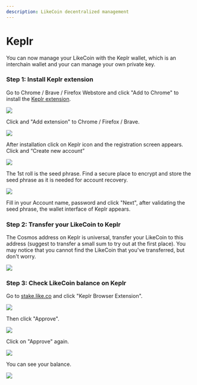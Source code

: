 ```yaml
---
description: LikeCoin decentralized management
---
```


# Keplr

You can now manage your LikeCoin with the Keplr wallet, which is an interchain wallet and your can manage your own private key.

### **Step 1: Install Keplr extension**

Go to Chrome / Brave / Firefox Webstore and click "Add to Chrome" to install the [Keplr extension](https://chrome.google.com/webstore/detail/keplr/dmkamcknogkgcdfhhbddcghachkejeap).

![](../../.gitbook/assets/keplr01.png)

Click and "Add extension" to Chrome / Firefox / Brave.

![](../../.gitbook/assets/keplr02.png)

After installation click on Keplr icon and the registration screen appears. Click and “Create new account”

![](../../.gitbook/assets/keplr03.png)

The 1st roll is the seed phrase. Find a secure place to encrypt and store the seed phrase as it is needed for account recovery.

![](../../.gitbook/assets/keplr04.png)

Fill in your Account name, password and click "Next", after validating the seed phrase, the wallet interface of Keplr appears.

### **Step 2: Transfer your LikeCoin to Keplr**

The Cosmos address on Keplr is universal, transfer your LikeCoin to this address \(suggest to transfer a small sum to try out at the first place\). You may notice that you cannot find the LikeCoin that you've transferred, but don't worry.

![](../../.gitbook/assets/keplr05.png)

### **Step 3: Check LikeCoin balance on Keplr**

Go to [stake.like.co](http://stake.like.co) and click "Keplr Browser Extension".

![](../../.gitbook/assets/keplr06.png)

Then click "Approve".

![](../../.gitbook/assets/keplr07.png)

Click on "Approve" again.

![](../../.gitbook/assets/keplr08.png)

You can see your balance.

![](../../.gitbook/assets/keplr09.png)

